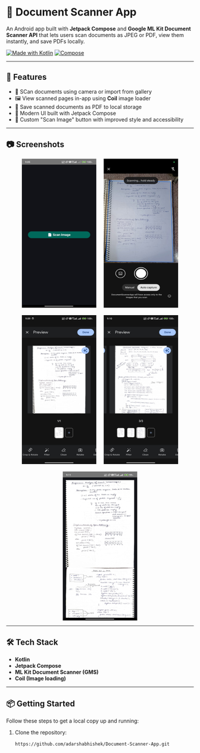 # 📄 Document Scanner App

An Android app built with **Jetpack Compose** and **Google ML Kit Document Scanner API** that lets users scan documents as JPEG or PDF, view them instantly, and save PDFs locally.

[![Made with Kotlin](https://img.shields.io/badge/Made%20with-Kotlin-purple?style=flat&logo=kotlin)](https://kotlinlang.org/)
[![Compose](https://img.shields.io/badge/Jetpack%20Compose-UI-green?logo=android)](https://developer.android.com/jetpack/compose)

---

## 🚀 Features

- 📸 SCan documents using camera or import from gallery  
- 🖼️ View scanned pages in-app using **Coil** image loader  
- 📄 Save scanned documents as PDF to local storage  
- 🎨 Modern UI built with Jetpack Compose  
- 🔘 Custom "Scan Image" button with improved style and accessibility

---

## 📷 Screenshots

<div style="display: flex; flex-wrap: wrap; justify-content: center; gap: 20px;">

  <img src="Screenshots/HomeScreen.jpg" alt="🏠 Home Screen" width="200" height="400" />
  
  <img src="Screenshots/Page 1.jpg" alt="📄 Page-1" width="200" height="400" />

  <img src="Screenshots/ScannedPage_!.jpg" alt="💾 Page-1 Scanned" width="200" height="400" />
  
  <img src="Screenshots/ScannedPage_2.jpg" alt="📄 Page-2 Scanned" width="200" height="400" />
  
  <img src="Screenshots/FinalScanned_pdf.jpg" alt="Final Scanned Doc" width="200" height="400" />

</div>

---

## 🛠️  Tech Stack

- **Kotlin**
- **Jetpack Compose**
- **ML Kit Document Scanner (GMS)**
- **Coil (Image loading)**

---

## 📦 Getting Started

Follow these steps to get a local copy up and running:

1. Clone the repository:
   ```bash
   https://github.com/adarshabhishek/Document-Scanner-App.git
